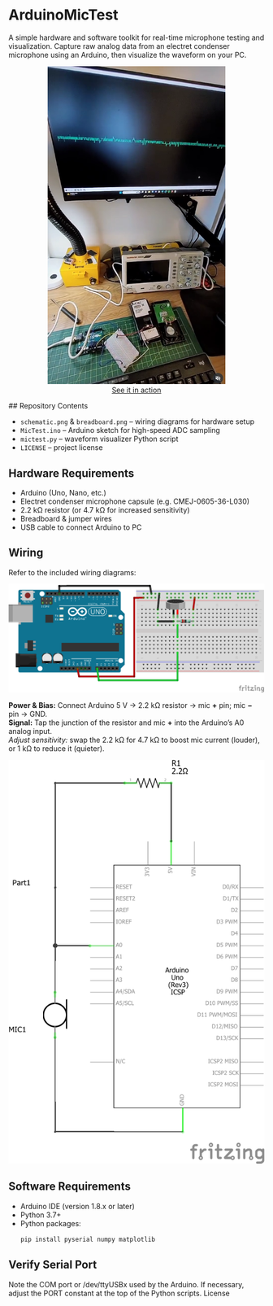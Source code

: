 # ArduinoMicTest
A simple hardware and software toolkit for real-time microphone testing and visualization. Capture raw analog data from an electret condenser microphone using an Arduino, then visualize the waveform on your PC.

<p align="center">
  <img src="top-image.png" alt="Top Image" width="350" />
  <br/>
  <a href="https://www.instagram.com/p/DKnwIhHPPUP/" target="_blank">See it in action</a>
</p>
## Repository Contents

- `schematic.png` & `breadboard.png` – wiring diagrams for hardware setup  
- `MicTest.ino` – Arduino sketch for high-speed ADC sampling  
- `mictest.py` – waveform visualizer Python script  
- `LICENSE` – project license  

## Hardware Requirements

- Arduino (Uno, Nano, etc.)  
- Electret condenser microphone capsule (e.g. CMEJ-0605-36-L030)  
- 2.2 kΩ resistor (or 4.7 kΩ for increased sensitivity)  
- Breadboard & jumper wires  
- USB cable to connect Arduino to PC  

## Wiring

Refer to the included wiring diagrams:

![Breadboard Wiring](breadboard.png)

**Power & Bias:** Connect Arduino 5 V → 2.2 kΩ resistor → mic **+** pin; mic **−** pin → GND.  
**Signal:** Tap the junction of the resistor and mic **+** into the Arduino’s A0 analog input.  
*Adjust sensitivity:* swap the 2.2 kΩ for 4.7 kΩ to boost mic current (louder), or 1 kΩ to reduce it (quieter).

![Schematic](schematic.png)

## Software Requirements

- Arduino IDE (version 1.8.x or later)  
- Python 3.7+  
- Python packages:  
  ```bash
  pip install pyserial numpy matplotlib

## Verify Serial Port

Note the COM port or /dev/ttyUSBx used by the Arduino.
If necessary, adjust the PORT constant at the top of the Python scripts.
License


